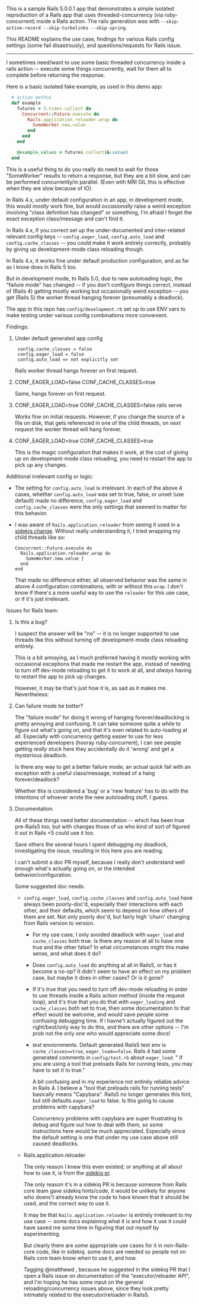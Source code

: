 This is a sample Rails 5.0.0.1 app that demonstrates a simple isolated reproduction of
a Rails app that uses threaded-concurrency (via ruby-concurrent) inside
a Rails action. The rails generation was with
`--skip-active-record --skip-turbolinks --skip-spring`.

This README explains the use case, findings for various Rails config
settings (some fail disastrously), and questions/requests for Rails issue.

--------------

I sometimes need/want to use some basic threaded concurrency inside a rails action --
execute some things concurrently, wait for them all to complete before returning
the response.

Here is a basic isolated fake example, as used in this demo app:

~~~ruby
  # action method
  def example
    futures = 3.times.collect do
      Concurrent::Future.execute do
        Rails.application.reloader.wrap do
          SomeWorker.new.value
        end
      end
    end

    @example_values = futures.collect(&:value)
  end
~~~

This is a useful thing to do you really do need to wait for those "SomeWorker"
results to return a response, but they are a bit slow, and can be performed
concurrently/in parallel. (Even with MRI GIL this is effective when they are
slow because of IO).

In Rails 4.x, under default configuration in an app, in development mode,
this would _mostly_ work fine, but would _occasionally_ raise a weird
exception involving "class definition has changed" or something, I'm afraid I
forget the exact exception class/message and can't find it.

In Rails 4.x, if you correct set up the under-documented and inter-related
relevant config keys --  `config.eager_load`, `config.auto_load` and
`config.cache_classes` -- you could make it work entirely correctly, probably
by giving up development-mode class reloading though.

In Rails 4.x, it works fine under default production configuration, and as
far as I know does in Rails 5 too.

But in development mode, tn Rails 5.0, due to new autoloading logic, the "failure mode" has changed --
if you don't configure things correct, instead of (Rails 4) getting mostly working
but occasionally weird exception -- you get (Rails 5) the worker thread hanging
forever (presumably a deadlock).

The app in this repo has `config/development.rb` set up to use ENV vars
to make testing under various config combinations more convenient.

Findings:

1. Under default generated app config

        config.cache_classes = false
        config.eager_load = false
        config.auto_load => not explicitly set

   Rails worker thread hangs forever on first request.


2. CONF_EAGER_LOAD=false CONF_CACHE_CLASSES=true

    Same, hangs forever on first request.

3. CONF_EAGER_LOAD=true CONF_CACHE_CLASSES=false rails serve

    Works fine on initial requests. However, if you change
    the source of a file on disk, that gets referenced in
    one of the child threads, on _next_ request the worker
    thread will hang forever.

4. CONF_EAGER_LOAD=true CONF_CACHE_CLASSES=true

    This is the magic configuration that makes it work, at the cost of
    giving up on development-mode class reloading, you need to restart
    the app to pick up any changes.

Additional irrelevant config or logic:

* The setting for `config.auto_load` is irrelevant. In each of the above 4 cases,
whether `config.auto_load` was set to true, false, or unset (use default) made
no difference, `config.eager_load` and `config.cache_classes` were the only
settings that seemed to matter for this behavior.

* I was aware of `Rails.application.reloader` from seeing it used in a
  [sidekiq change](https://github.com/mperham/sidekiq/pull/2457). Without really
  understanding it, I tried wrapping my child threads like so:

      Concurrent::Future.execute do
        Rails.application.reloader.wrap do
          SomeWorker.new.value }
        end
      end

  That made no difference either, all observed behavior was the same in
  above 4 configuration combinations, with or without this `wrap`. I don't
  know if there's a more useful way to use the `reloader` for this use case,
  or if it's just irrelevant.

Issues for Rails team:

1. Is this a bug?

   I suspect the answer will be "no" -- it is no longer supported to use
   threads like this without turning off development-mode class reloading
   entirely.

   This is a bit annoying, as I much preferred having it _mostly_ working
   with occasional exceptions that made me restart the app, instead of
   needing to turn off dev-mode reloading to get it to work at all, and
   _always_ having to restart the app to pick up changes.

   However, it may be that's just how it is, as sad as it makes me. Nevertheless:

2. Can failure mode be better?

    The "failure mode" for doing it wrong of hanging forever/deadlocking
    is pretty annoying and confusing. It can take someone quite a while
    to figure out what's going on, and that it's even related to auto-loading
    at all.  Especially with concurrency getting easier to use for less
    experienced developers (hooray ruby-concurrent), I can see people
    getting _really_ stuck here they accidentally do it 'wrong' and get a
    mysterious deadlock.

    Is there any way to get a better failure mode, an actual quick fail with
    an exception with a useful class/message, instead of a hang forever/deadlock?

    Whether this is considered a 'bug' or a 'new feature' has to do with the
    intentions of whoever wrote the new autoloading stuff, I guess.

3. Documentation.

    All of these things need better documentation -- which has been
    true pre-Rails5 too, but with changes those of us who kind of
    sort of figured it out in Rails <5 could use it too.

    Save others the several hours I spent debugging my deadlock, investigating
    the issue, resulting in this here you are reading.

    I can't submit a doc PR myself, because I really don't understand
    well enough what's actually going on, or the intended behavior/configuration.

    Some suggested doc needs:

    * `config.eager_load`, `config.cache_classes` and `config.auto_load` have
       always been poorly-doc'd, especially their interactions with each other,
       and their defaults, which seem to depend on how others of them are set.
       Not only poorly doc'd, but fairly high 'churn' changing from Rails version
       to version.
        * For my use case, I only avoided deadlock with `eager_load` and
          `cache_classes` both true. Is there any reason at all to have
          one true and the other false? In what circumstances might
          this make sense, and what does it do?

        * Does `config.auto_load` do anything at all in Rails5, or has it
          become a no-op?  It didn't seem to have an effect on my problem
          case, but maybe it does in other cases? Or is it gone?

        * If it's true that you need to turn off dev-mode reloading in
          order to use threads inside a Rails action method (inside the request loop),
          and it's true that you do that with `eager_loading` and `cache_classes`
          both set to true, then some documentation to that effect would be
          welcome, and would save people some confusing debugging time.
          If i havne't actually figured out the right/best/only way to do this,
          and there are other options -- I'm prob not the only one who would
          appreciate some docs!

        * _test_ enviornments. Default generated Rails5 test env
          is `cache_classes==true`, `eager_load==false`. Rails 4
          had some generated comments in `config/test.rb`
          about `eager_load`: " If you are using a tool that
          preloads Rails for running tests, you may have to set it to true."

          A bit confusing and in my experience not entirely reliable advice in Rails 4.
          I believe a "tool that preloads rails for running tests" basically
          means "Capybara".  Rails5 no longer generates this hint, but still defaults
          `eager_load` to false. Is this going to cause problems with capybara?

          Concurrency problems with capybara are super frustrating to debug
          and figure out how to deal with them, so some instructions
          here would be much appreciated. Especially since the default setting
          is one that under my use case above still caused deadlocks.

    * Rails.application.reloader

      The only reason I knew this even existed, or anything at all about how to use
      it, is from the [sidekiq pr](https://github.com/mperham/sidekiq/pull/2457).

      The only reason it's in a sidekiq PR is because someone from Rails core
      team gave sidekiq hints/code, it would be unlikely for anyone who doens't
      already know the code to have known that it should be used, and the correct
      way to use it.

      It may be that `Rails.application.reloader` is entirely irrelevant to
      my use case -- some docs explaining what it is and how it use it could
      have saved me some time in figuring that out myself by experimenting.

      But clearly there are _some_ appropriate use cases for it in non-Rails-core code,
      like in sidekiq. some docs are needed so people not on Rails core team know when to use it,
      and how.

      Tagging @matthewd , because he suggested in the sidekiq PR that I open
      a Rails issue on documentation of the "executor/reloader API", and I'm
      hoping he has some input on the general reloading/concurrency issues
      above, since they look pretty intimately related to the executor/reloader
      in Rails5.


